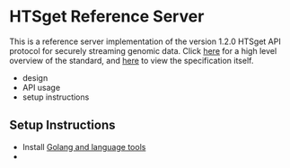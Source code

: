 # HTSget Reference Server #
This is a reference server implementation of the version 1.2.0 HTSget API protocol for securely streaming genomic data. Click [here](https://academic.oup.com/bioinformatics/article/35/1/119/5040320) for a high level overview of the standard, and [here](https://github.com/samtools/hts-specs/blob/master/htsget.md) to view the specification itself. 

  - design
  - API usage
  - setup instructions

## Setup Instructions
- Install [Golang and language tools](https://golang.org/dl/)
- 
